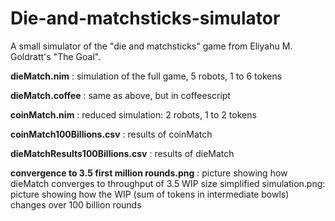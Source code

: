 # Die-and-matchsticks-simulator
A small simulator of the "die and matchsticks" game from Eliyahu M. Goldratt's "The Goal".

**dieMatch.nim** : simulation of the full game, 5 robots, 1 to 6 tokens

**dieMatch.coffee** : same as above, but in coffeescript

**coinMatch.nim** : reduced simulation: 2 robots, 1 to 2 tokens

**coinMatch100Billions.csv** : results of coinMatch

**dieMatchResults100Billions.csv** : results of dieMatch

**convergence to 3.5 first million rounds.png** : picture showing how dieMatch converges to throughput of 3.5
WIP size simplified simulation.png: picture showing how the WIP (sum of tokens in intermediate bowls) changes over 100 billion rounds
